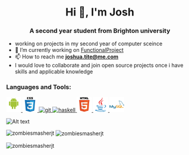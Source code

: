 <h1 align="center">Hi 👋, I'm Josh</h1>
<h3 align="center">A second year student from Brighton university</h3>

- working on projects in my second year of computer sceince
- 🔭 I’m currently working on [FunctionalProject](https://github.com/ZombiesmasherJT/FunctionalProject)
- 📫 How to reach me **joshua.tite@me.com**
- I would love to collaborate and join open source projects once i have skills and applicable knowledge
</p>





<h3 align="left">Languages and Tools:</h3>
<p align="left"> <a href="https://developer.android.com" target="_blank" rel="noreferrer"> <img src="https://raw.githubusercontent.com/devicons/devicon/master/icons/android/android-original-wordmark.svg" alt="android" width="40" height="40"/> </a> <a href="https://www.w3schools.com/css/" target="_blank" rel="noreferrer"> <img src="https://raw.githubusercontent.com/devicons/devicon/master/icons/css3/css3-original-wordmark.svg" alt="css3" width="40" height="40"/> </a> <a href="https://git-scm.com/" target="_blank" rel="noreferrer"> <img src="https://www.vectorlogo.zone/logos/git-scm/git-scm-icon.svg" alt="git" width="40" height="40"/> </a> <a href="https://www.haskell.org/" target="_blank" rel="noreferrer"> <img src="https://upload.wikimedia.org/wikipedia/commons/1/1c/Haskell-Logo.svg" alt="haskell" width="40" height="40"/> </a> <a href="https://www.w3.org/html/" target="_blank" rel="noreferrer"> <img src="https://raw.githubusercontent.com/devicons/devicon/master/icons/html5/html5-original-wordmark.svg" alt="html5" width="40" height="40"/> </a> <a href="https://www.java.com" target="_blank" rel="noreferrer"> <img src="https://raw.githubusercontent.com/devicons/devicon/master/icons/java/java-original.svg" alt="java" width="40" height="40"/> </a> <a href="https://www.mysql.com/" target="_blank" rel="noreferrer"> <img src="https://raw.githubusercontent.com/devicons/devicon/master/icons/mysql/mysql-original-wordmark.svg" alt="mysql" width="40" height="40"/> </a> </p>




![Alt text](https://spotify-recently-played-readme.vercel.app/api?user=joshuatite&unique={true|1|on|yes})

<p><img align="left" src="https://github-readme-stats.vercel.app/api/top-langs?username=zombiesmasherjt&show_icons=true&locale=en&layout=compact" alt="zombiesmasherjt" /></p>

<p>&nbsp;<img align="center" src="https://github-readme-stats.vercel.app/api?username=zombiesmasherjt&show_icons=true&locale=en" alt="zombiesmasherjt" /></p>

<p><img align="center" src="https://github-readme-streak-stats.herokuapp.com/?user=zombiesmasherjt&" alt="zombiesmasherjt" /></p>
